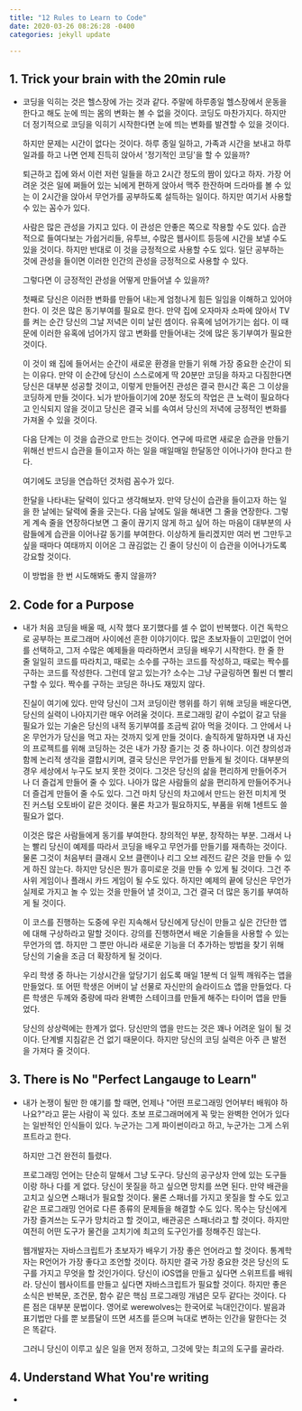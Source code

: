 ```yaml
---
title: "12 Rules to Learn to Code"
date: 2020-03-26 08:26:28 -0400
categories: jekyll update

---
```


## 1. Trick your brain with the 20min rule

- 코딩을 익히는 것은 헬스장에 가는 것과 같다. 주말에 하루종일 헬스장에서 운동을 한다고 해도 눈에 띄는 몸의 변화는 볼 수 없을 것이다. 코딩도 마찬가지다. 하지만 더 정기적으로 코딩을 익히기 시작한다면 눈에 띄는 변화를 발견할 수 있을 것이다. 
  
  하지만 문제는 시간이 없다는 것이다. 하루 종일 일하고, 가족과 시간을 보내고 하루 일과를 하고 나면 언제 진득히 앉아서 '정기적인 코딩'을 할 수 있을까?
  
  퇴근하고 집에 와서 이런 저런 일들을 하고 2시간 정도의 짬이 있다고 하자. 가장 어려운 것은 일에 쩌들어 있는 뇌에게 편하게 앉아서 맥주 한잔하며 드라마를 볼 수 있는 이 2시간을 앉아서 무언가를 공부하도록 설득하는 일이다. 
  하지만 여기서 사용할 수 있는 꼼수가 있다.
  
  사람은 많은 관성을 가지고 있다. 이 관성은 안좋은 쪽으로 작용할 수도 있다. 습관적으로 들여다보는 가쉽거리들, 유투브, 수많은 웹사이트 등등에 시간을 보낼 수도 있을 것이다. 하지만 반대로 이 것을 긍정적으로 사용할 수도 있다. 일단 공부하는 것에 관성을 들이면 이러한 인간의 관성을 긍정적으로 사용할 수 있다. 
  
  
  
  그렇다면 이 긍정적인 관성을 어떻게 만들어낼 수 있을까?
  
  첫째로 당신은 이러한 변화를 만들어 내는게 엄청나게 힘든 일임을 이해하고 있어야 한다. 이 것은 많은 동기부여를 필요로 한다. 만약 집에 오자마자 소파에 앉아서 TV를 켜는 순간 당신의 그날 저녁은 이미 날린 셈이다. 유혹에 넘어가기는 쉽다. 이 때문에 이러한 유혹에 넘어가지 않고 변화를 만들어내는 것에 많은 동기부여가 필요한 것이다.
  
  이 것이 왜 집에 들어서는 순간이 새로운 환경을 만들기 위해 가장 중요한 순간이 되는 이유다. 만약 이 순간에 당신이 스스로에게 딱 20분만 코딩을 하자고 다짐한다면 당신은 대부분 성공할 것이고, 이렇게 만들어진 관성은 결국 한시간 혹은 그 이상을 코딩하게 만들 것이다. 뇌가 받아들이기에 20분 정도의 작업은 큰 노력이 필요하다고 인식되지 않을 것이고 당신은 결국 뇌를 속여서 당신의 저녁에 긍정적인 변화를 가져올 수 있을 것이다.
  
  다음 단계는 이 것을 습관으로 만드는 것이다. 연구에 따르면 새로운 습관을 만들기 위해선 반드시 습관을 들이고자 하는 일을 매일매일 한달동안 이어나가야 한다고 한다. 
  
  여기에도 코딩을 연습하던 것처럼 꼼수가 있다.
  
  한달을 나타내는 달력이 있다고 생각해보자. 만약 당신이 습관을 들이고자 하는 일을 한 날에는 달력에 줄을 긋는다. 다음 날에도 일을 해내면 그 줄을 연장한다. 그렇게 계속 줄을 연장하다보면 그 줄이 끊기지 않게 하고 싶어 하는 마음이 대부분의 사람들에게 습관을 이어나갈 동기를 부여한다. 이상하게 들리겠지만 여러 번 그만두고 싶을 때마다 여태까지 이어온 그 끊김없는 긴 줄이 당신이 이 습관을 이어나가도록 강요할 것이다.
  
  
  이 방법을 한 번 시도해봐도 좋지 않을까?

## 2. Code for a Purpose

- 내가 처음 코딩을 배울 때, 시작 했다 포기했다를 셀 수 없이 반복했다. 이건 독학으로 공부하는 프로그래머 사이에선 흔한 이야기이다. 많은 초보자들이 고민없이 언어를 선택하고, 그저 수많은 예제들을 따라하면서 코딩을 배우기 시작한다. 한 줄 한 줄 일일히 코드를 따라치고, 때로는 소수를 구하는 코드를 작성하고, 때로는 짝수를 구하는 코드를 작성한다. 그런데 알고 있는가? 소수는 그냥 구글링하면 훨씬 더 빨리 구할 수 있다. 짝수를 구하는 코딩은 하나도 재밌지 않다. 
  
  진실이 여기에 있다. 만약 당신이 그저 코딩이란 행위를 하기 위해 코딩을 배운다면, 당신의 실력이 나아지기란 매우 어려울 것이다. 프로그래밍 같이 수없이 갈고 닦을 필요가 있는 기술은 당신의 내적 동기부여를 조금씩 갉아 먹을 것이다. 그 안에서 나온 무언가가 당신을 먹고 자는 것까지 잊게 만들 것이다. 솔직하게 말하자면 내 자신의 프로젝트를 위해 코딩하는 것은 내가 가장 즐기는 것 중 하나이다. 이건 창의성과 함께 논리적 생각을 결합시키며, 결국 당신은 무언가를 만들게 될 것이다. 대부분의 경우 세상에서 누구도 보지 못한 것이다. 그것은 당신의 삶을 편리하게 만들어주거나 더 즐겁게 만들어 줄 수 있다. 나아가 많은 사람들의 삶을 편리하게 만들어주거나 더 즐겁게 만들어 줄 수도 있다. 그건 마치 당신의 차고에서 만드는 완전 미치게 멋진 커스텀 오토바이 같은 것이다. 물론 차고가 필요하지도, 부품을 위해 1센트도 쓸 필요가 없다.
  
  이것은 많은 사람들에게 동기를 부여한다. 창의적인 부분, 창작하는 부분. 그래서 나는 빨리 당신이 예제를 따라서 코딩을 배우고 무언가를 만들기를 재촉하는 것이다. 물론 그것이 처음부터 클래시 오브 클랜이나 리그 오브 레전드 같은 것을 만들 수 있게 하진 않는다. 하지만 당신은 뭔가 흥미로운 것을 만들 수 있게 될 것이다. 그건 주사위 게임이나 플래시 카드 게임이 될 수도 있다. 하지만 예제의 끝에 당신은 무언가 실제로 가지고 놀 수 있는 것을 만들어 낼 것이고, 그건 결국 더 많은 동기를 부여하게 될 것이다.
  
  이 코스를 진행하는 도중에 우린 지속해서 당신에게 당신이 만들고 싶은 간단한 앱에 대해 구상하라고 말할 것이다. 강의를 진행하면서 배운 기술들을 사용할 수 있는 무언가의 앱. 하지만 그 뿐만 아니라 새로운 기능을 더 추가하는 방법을 찾기 위해 당신의 기술을 조금 더 확장하게 될 것이다.
  
  우리 학생 중 하나는 기상시간을 앞당기기 쉽도록 매일 1분씩 더 일찍 깨워주는 앱을 만들었다. 또 어떤 학생은 어버이 날 선물로 자신만의 슬라이드쇼 앱을 만들었다. 다른 학생은 두께와 중량에 따라 완벽한 스테이크를 만들게 해주는 타이머 앱을 만들었다.
  
  당신의 상상력에는 한계가 없다. 당신만의 앱을 만드는 것은 꽤나 어려운 일이 될 것이다. 단계별 지침같은 건 없기 때문이다. 하지만 당신의 코딩 실력은 아주 큰 발전을 가져다 줄 것이다.
  
  
## 3. There is No "Perfect Langauge to Learn"

- 내가 논쟁이 될만 한 얘기를 할 때면, 언제나 "어떤 프로그래밍 언어부터 배워야 하나요?"라고 묻는 사람이 꼭 있다. 초보 프로그래머에게 꼭 맞는 완벽한 언어가 있다는 일반적인 인식들이 있다. 누군가는 그게 파이썬이라고 하고, 누군가는 그게 스위프트라고 한다.

  하지만 그건 완전히 틀렸다.
  
  프로그래밍 언어는 단순히 말해서 그냥 도구다. 당신의 공구상자 안에 있는 도구들이랑 하나 다를 게 없다. 당신이 못질을 하고 싶으면 망치를 쓰면 된다. 만약 배관을 고치고 싶으면 스패너가 필요할 것이다. 물론 스패너를 가지고 못질을 할 수도 있고 같은 프로그래밍 언어로 다른 종류의 문제들을 해결할 수도 있다. 목수는 당신에게 가장 즐겨쓰는 도구가 망치라고 할 것이고, 배관공은 스패너라고 할 것이다. 하지만 여전히 어떤 도구가 물건을 고치기에 최고의 도구인가를 정해주진 않는다.
  
  웹개발자는 자바스크립트가 초보자가 배우기 가장 좋은 언어라고 할 것이다. 통계학자는 R언어가 가장 좋다고 조언할 것이다. 하지만 결국 가장 중요한 것은 당신의 도구를 가지고 무엇을 할 것인가이다. 당신이 iOS앱을 만들고 싶다면 스위프트를 배워라. 당신이 웹사이트를 만들고 싶다면 자바스크립트가 필요할 것이다. 하지만 좋은 소식은 반복문, 조건문, 함수 같은 핵심 프로그래밍 개념은 모두 같다는 것이다. 다른 점은 대부분 문법이다. 영어로 werewolves는 한국어로 늑대인간이다. 발음과 표기법만 다를 뿐 보름달이 뜨면 셔츠를 뜯으며 늑대로 변하는 인간을 말한다는 것은 똑같다.
  
  그러니 당신이 이루고 싶은 일을 먼저 정하고, 그것에 맞는 최고의 도구를 골라라.
  
## 4. Understand What You're writing

- 

